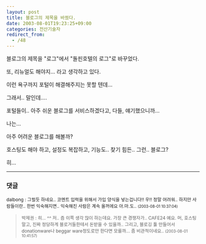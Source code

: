 ```yaml
---
layout: post
title: 블로그의 제목을 바꿨다.
date: 2003-08-01T19:23:25+09:00
categories: 전산기술자
redirect_from:
  - /48
---
```


블로그의 제목을 "로그"에서 "돌핀호텔의 로그"로 바꾸었다.

또, 리뉴얼도 해야지... 라고 생각하고 있다.

이런 욕구까지 포털이 해결해주지는 못할 텐데...

그래서.. 말인데....

포털들이.. 아주 쉬운 블로그를 서비스하겠다고, 다들, 얘기했으니까...

나는...

아주 어려운 블로그를 해볼까?

호스팅도 해야 하고, 설정도 복잡하고, 기능도.. 찾기 힘든.. 그런.. 블로그?

히...

* * *

### 댓글



<!--- cmt:86 --->
<!--- mail: --->
<!--- parent:0 --->

<small>dalbong : 그럴듯 하네요.. 코멘트 입력을 위해서 가입 양식을 넣는겁니다!! 우!! 정말 어려워..   하지만 사람들이란.. 한번 익숙해지면.. 익숙해진 사람은 계속 올꺼에요 아.마.도.. <small>(2003-08-01 10:37:04)</small></small>


<!--- cmt:87 --->
<!--- mail: --->
<!--- parent:0 --->

> <small>박제권 : 히... ^^  저.. 즘 이쪽 생각 많이 하는데요. 가장 큰 경쟁자가.. CAFE24 예요.  머, 호스팅 말고, 진짜 정당하게 블로거들한테서 돈받을 수 있을까..  그리고, 블로깅 툴 만들어서 donationware나 beggar ware정도로만 한다면 모를까...  좀 비관적이네요.. <small>(2003-08-01 10:41:57)</small></small>

